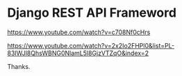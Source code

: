 # Django REST API Frameword

https://www.youtube.com/watch?v=c708Nf0cHrs

https://www.youtube.com/watch?v=2x2Io2FHPl0&list=PL-83IWJl8QhsWBNG0NlamL5l8GjzVTZqO&index=2

Thanks.
